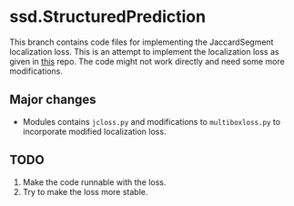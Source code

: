 # ssd.StructuredPrediction

This branch contains code files for implementing the JaccardSegment localization loss. This is an attempt to implement the localization loss as given in [this](https://github.com/bermanmaxim/jaccardSegment) repo. The code might not work directly and need some more modifications.

## Major changes
- Modules contains ```jcloss.py``` and modifications to ```multiboxloss.py``` to incorporate modified localization loss.

## TODO
1. Make the code runnable with the loss.
2. Try to make the loss more stable.
